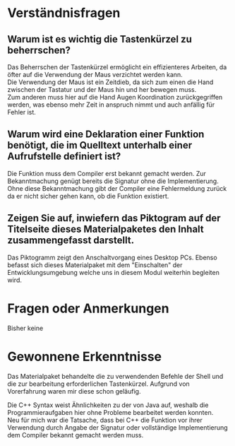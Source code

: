 # Verständnisfragen

## Warum ist es wichtig die Tastenkürzel zu beherrschen?

Das Beherrschen der Tastenkürzel ermöglicht ein effizienteres Arbeiten, da öfter auf die Verwendung der Maus verzichtet werden kann.  
Die Verwendung der Maus ist ein Zeitdieb, da sich zum einen die Hand zwischen der Tastatur und der Maus hin und her bewegen muss.  
Zum anderen muss hier auf die Hand Augen Koordination zurückgegriffen werden, was ebenso mehr Zeit in anspruch nimmt und auch anfällig für Fehler ist.  


## Warum wird eine Deklaration einer Funktion benötigt, die im Quelltext unterhalb einer Aufrufstelle definiert ist?

Die Funktion muss dem Compiler erst bekannt gemacht werden. Zur Bekanntmachung genügt bereits die Signatur ohne die Implementierung. Ohne diese Bekanntmachung gibt der Compiler eine Fehlermeldung zurück da er nicht sicher gehen kann, ob die Funktion existiert.


## Zeigen Sie auf, inwiefern das Piktogram auf der Titelseite dieses Materialpaketes den Inhalt zusammengefasst darstellt.

Das Piktogramm zeigt den Anschaltvorgang eines Desktop PCs. Ebenso befasst sich dieses Materialpaket mit dem "Einschalten" der Entwicklungsumgebung welche uns in diesem Modul weiterhin begleiten wird.


# Fragen oder Anmerkungen

Bisher keine


# Gewonnene Erkenntnisse

Das Materialpaket behandelte die zu verwendenden Befehle der Shell und die zur bearbeitung erforderlichen Tastenkürzel.
Aufgrund von Vorerfahrung waren mir diese schon geläufig.  

Die C++ Syntax weist Ähnlichkeiten zu der von Java auf, weshalb die Programmieraufgaben hier ohne Probleme bearbeitet werden konnten.  
Neu für mich war die Tatsache, dass bei C++ die Funktion vor ihrer Verwendung durch Angabe der Signatur oder vollständige Implementierung dem Compiler bekannt gemacht werden muss.
